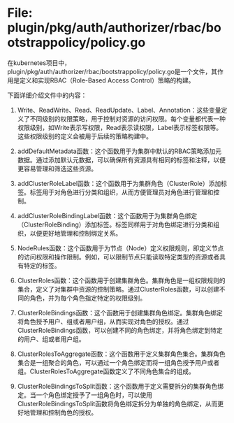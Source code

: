 # File: plugin/pkg/auth/authorizer/rbac/bootstrappolicy/policy.go

在kubernetes项目中，plugin/pkg/auth/authorizer/rbac/bootstrappolicy/policy.go是一个文件，其作用是定义和实现RBAC（Role-Based Access Control）策略的构建。

下面详细介绍文件中的内容：

1. Write、ReadWrite、Read、ReadUpdate、Label、Annotation：这些变量定义了不同级别的权限策略，用于控制对资源的访问权限。每个变量都代表一种权限级别，如Write表示写权限，Read表示读权限，Label表示标签权限等。这些权限级别的定义会被用于后续的策略构建中。

2. addDefaultMetadata函数：这个函数用于为集群中默认的RBAC策略添加元数据。通过添加默认元数据，可以确保所有资源具有相同的标签和注释，以便更容易管理和筛选这些资源。

3. addClusterRoleLabel函数：这个函数用于为集群角色（ClusterRole）添加标签。标签用于对角色进行分类和组织，从而方便管理员对角色进行管理和控制。

4. addClusterRoleBindingLabel函数：这个函数用于为集群角色绑定（ClusterRoleBinding）添加标签。标签同样用于对角色绑定进行分类和组织，以便更好地管理和控制绑定关系。

5. NodeRules函数：这个函数用于为节点（Node）定义权限规则，即定义节点的访问权限和操作限制。例如，可以限制节点只能读取特定类型的资源或者具有特定的标签。

6. ClusterRoles函数：这个函数用于创建集群角色。集群角色是一组权限规则的集合，定义了对集群中资源的控制策略。通过ClusterRoles函数，可以创建不同的角色，并为每个角色指定特定的权限级别。

7. ClusterRoleBindings函数：这个函数用于创建集群角色绑定。集群角色绑定将角色授予用户、组或者用户组，从而实现对角色的授权。通过ClusterRoleBindings函数，可以创建不同的角色绑定，并将角色绑定到特定的用户、组或者用户组。

8. ClusterRolesToAggregate函数：这个函数用于定义集群角色集合。集群角色集合是一组聚合的角色，可以通过一个角色绑定而将一组角色授予用户或者组。ClusterRolesToAggregate函数定义了不同角色集合的组成。

9. ClusterRoleBindingsToSplit函数：这个函数用于定义需要拆分的集群角色绑定。当一个角色绑定授予了一组角色时，可以使用ClusterRoleBindingsToSplit函数将角色绑定拆分为单独的角色绑定，从而更好地管理和控制角色的授权。

